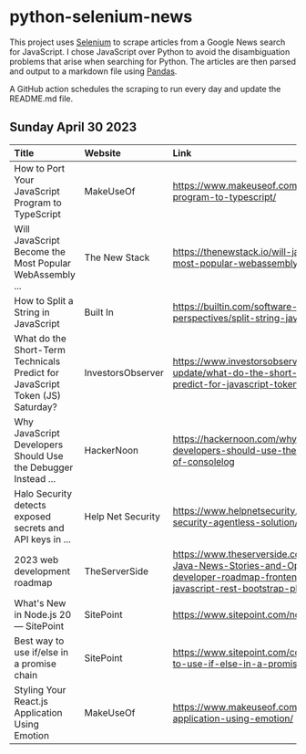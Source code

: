 # python-selenium-news

This project uses [Selenium](https://www.seleniumhq.org/) to scrape articles from a Google News search for JavaScript.
I chose JavaScript over Python to avoid the disambiguation problems that arise when searching for Python.
The articles are then parsed and output to a markdown file using [Pandas](https://pandas.pydata.org/).

A GitHub action schedules the scraping to run every day and update the README.md file.

## Sunday April 30 2023


| Title                                                                         | Website           | Link                                                                                                                                                     |
|:------------------------------------------------------------------------------|:------------------|:---------------------------------------------------------------------------------------------------------------------------------------------------------|
| How to Port Your JavaScript Program to TypeScript                             | MakeUseOf         | https://www.makeuseof.com/port-javascript-program-to-typescript/                                                                                         |
| Will JavaScript Become the Most Popular WebAssembly ...                       | The New Stack     | https://thenewstack.io/will-javascript-become-the-most-popular-webassembly-language/                                                                     |
| How to Split a String in JavaScript                                           | Built In          | https://builtin.com/software-engineering-perspectives/split-string-javascript                                                                            |
| What do the Short-Term Technicals Predict for JavaScript Token (JS) Saturday? | InvestorsObserver | https://www.investorsobserver.com/news/crypto-update/what-do-the-short-term-technicals-predict-for-javascript-token-js-saturday                          |
| Why JavaScript Developers Should Use the Debugger Instead ...                 | HackerNoon        | https://hackernoon.com/why-javascript-developers-should-use-the-debugger-instead-of-consolelog                                                           |
| Halo Security detects exposed secrets and API keys in ...                     | Help Net Security | https://www.helpnetsecurity.com/2023/04/26/halo-security-agentless-solution/                                                                             |
| 2023 web development roadmap                                                  | TheServerSide     | https://www.theserverside.com/blog/Coffee-Talk-Java-News-Stories-and-Opinions/web-developer-roadmap-frontend-html-css-javascript-rest-bootstrap-php-java |
| What's New in Node.js 20 — SitePoint                                          | SitePoint         | https://www.sitepoint.com/node-js-20-new/                                                                                                                |
| Best way to use if/else in a promise chain                                    | SitePoint         | https://www.sitepoint.com/community/t/best-way-to-use-if-else-in-a-promise-chain/414101/                                                                 |
| Styling Your React.js Application Using Emotion                               | MakeUseOf         | https://www.makeuseof.com/react-styling-application-using-emotion/                                                                                       |